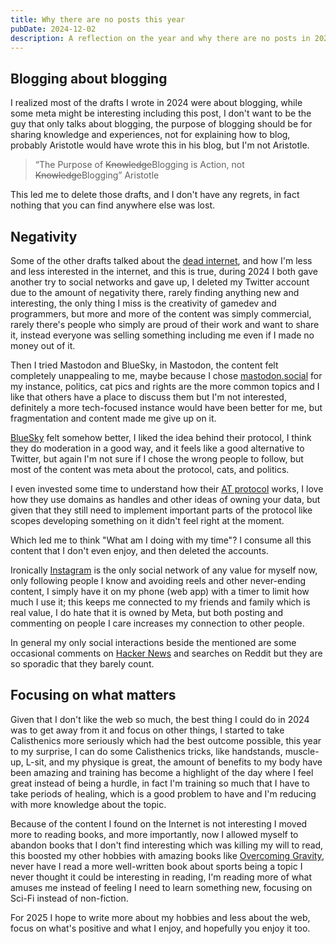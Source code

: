 ```yaml
---
title: Why there are no posts this year
pubDate: 2024-12-02
description: A reflection on the year and why there are no posts in 2024
---
```


## Blogging about blogging

I realized most of the drafts I wrote in 2024 were about blogging, while some meta might be interesting including this post, I don't want to be the guy that only talks about blogging, the purpose of blogging should be for sharing knowledge and experiences, not for explaining how to blog, probably Aristotle would have wrote this in his blog, but I'm not Aristotle.

> “The Purpose of ~~Knowledge~~Blogging is Action, not ~~Knowledge~~Blogging” Aristotle

This led me to delete those drafts, and I don't have any regrets, in fact nothing that you can find anywhere else was lost.

## Negativity

Some of the other drafts talked about the [dead internet](https://en.wikipedia.org/wiki/Dead_Internet_theory), and how I'm less and less interested in the internet, and this is true, during 2024 I both gave another try to social networks and gave up, I deleted my Twitter account due to the amount of negativity there, rarely finding anything new and interesting, the only thing I miss is the creativity of gamedev and programmers, but more and more of the content was simply commercial, rarely there's people who simply are proud of their work and want to share it, instead everyone was selling something including me even if I made no money out of it.

Then I tried Mastodon and BlueSky, in Mastodon, the content felt completely unappealing to me, maybe because I chose [mastodon.social](https://mastodon.social/explore) for my instance, politics, cat pics and rights are the more common topics and I like that others have a place to discuss them but I'm not interested, definitely a more tech-focused instance would have been better for me, but fragmentation and content made me give up on it.

[BlueSky](https://bsky.app/) felt somehow better, I liked the idea behind their protocol, I think they do moderation in a good way, and it feels like a good alternative to Twitter, but again I'm not sure if I chose the wrong people to follow, but most of the content was meta about the protocol, cats, and politics.

I even invested some time to understand how their [AT protocol](https://atproto.com/) works, I love how they use domains as handles and other ideas of owning your data, but given that they still need to implement important parts of the protocol like scopes developing something on it didn't feel right at the moment.

Which led me to think "What am I doing with my time"? I consume all this content that I don't even enjoy, and then deleted the accounts.

Ironically [Instagram](https://www.instagram.com/) is the only social network of any value for myself now, only following people I know and avoiding reels and other never-ending content, I simply have it on my phone (web app) with a timer to limit how much I use it; this keeps me connected to my friends and family which is real value, I do hate that it is owned by Meta, but both posting and commenting on people I care increases my connection to other people.

In general my only social interactions beside the mentioned are some occasional comments on [Hacker News](https://news.ycombinator.com/) and searches on Reddit but they are so sporadic that they barely count.

## Focusing on what matters

Given that I don't like the web so much, the best thing I could do in 2024 was to get away from it and focus on other things, I started to take Calisthenics more seriously which had the best outcome possible, this year to my surprise, I can do some Calisthenics tricks, like handstands, muscle-up, L-sit, and my physique is great, the amount of benefits to my body have been amazing and training has become a highlight of the day where I feel great instead of being a hurdle, in fact I'm training so much that I have to take periods of healing, which is a good problem to have and I'm reducing with more knowledge about the topic.

Because of the content I found on the Internet is not interesting I moved more to reading books, and more importantly, now I allowed myself to abandon books that I don't find interesting which was killing my will to read, this boosted my other hobbies with amazing books like [Overcoming Gravity](https://stevenlow.org/overcoming-gravity/), never have I read a more well-written book about sports being a topic I never thought it could be interesting in reading, I'm reading more of what amuses me instead of feeling I need to learn something new, focusing on Sci-Fi instead of non-fiction.

For 2025 I hope to write more about my hobbies and less about the web, focus on what's positive and what I enjoy, and hopefully you enjoy it too.
